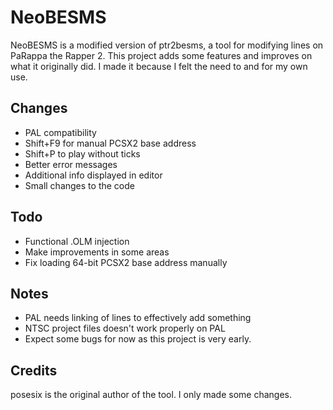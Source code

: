 # NeoBESMS

NeoBESMS is a modified version of ptr2besms, a tool for modifying lines on PaRappa the Rapper 2. This project adds some features and improves on what it originally did. I made it because I felt the need to and for my own use.

## Changes

* PAL compatibility
* Shift+F9 for manual PCSX2 base address
* Shift+P to play without ticks
* Better error messages
* Additional info displayed in editor
* Small changes to the code

## Todo

* Functional .OLM injection
* Make improvements in some areas
* Fix loading 64-bit PCSX2 base address manually

## Notes

* PAL needs linking of lines to effectively add something
* NTSC project files doesn't work properly on PAL
* Expect some bugs for now as this project is very early.

## Credits
posesix is the original author of the tool. I only made some changes.